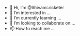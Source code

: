 - 👋 Hi, I’m @Shivamcricketer
- 👀 I’m interested in ...
- 🌱 I’m currently learning ...
- 💞️ I’m looking to collaborate on ...
- 📫 How to reach me ...

<!---
Shivamcricketer/Shivamcricketer is a ✨ special ✨ repository because its `README.md` (this file) appears on your GitHub profile.
You can click the Preview link to take a look at your changes.
--->
